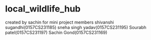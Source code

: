 # local_wildlife_hub
created by sachin for mini project
members
shivanshi sugandhi(0157CS231185)
sneha singh yadav(0157CS231195)
Sourabh patel(0157CS231197)
Sachin Gond(0157CS231169)
